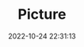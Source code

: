 ---
weight: 1
images:
- /images/edited/162.jpeg
title: Picture
date: 2022-10-24 22:31:13
tags: [luminarneo,work,ilce7m3,person,people]
---
